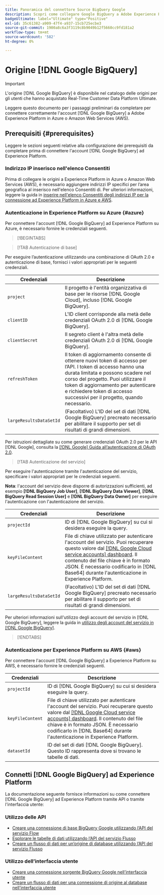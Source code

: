 ```yaml
---
title: Panoramica del connettore Source BigQuery Google
description: Scopri come collegare Google BigQuery a Adobe Experience Platform utilizzando le API o l’interfaccia utente.
badgeUltimate: label="Ultimate" type="Positive"
exl-id: 35c61382-a909-47f4-a937-15cb725ecbe3
source-git-commit: 1900a8c6a3f3119c8b9049b12f5660cc9fd181a2
workflow-type: tm+mt
source-wordcount: '582'
ht-degree: 0%

---
```


# Origine [!DNL Google BigQuery]

>[!IMPORTANT]
>
>L&#39;origine [!DNL Google BigQuery] è disponibile nel catalogo delle origini per gli utenti che hanno acquistato Real-Time Customer Data Platform Ultimate.

Leggere questo documento per i passaggi preliminari da completare per connettere correttamente l&#39;account [!DNL Google BigQuery] a Adobe Experience Platform in Azure o Amazon Web Services (AWS).

## Prerequisiti {#prerequisites}

Leggere le sezioni seguenti relative alla configurazione dei prerequisiti da completare prima di connettere l&#39;account [!DNL Google BigQuery] ad Experience Platform.

### Indirizzo IP inserisco nell&#39;elenco Consentiti

Prima di collegare le origini a Experience Platform in Azure o Amazon Web Services (AWS), è necessario aggiungere indirizzi IP specifici per l’area geografica al inserisco nell&#39;elenco Consentiti di. Per ulteriori informazioni, leggere la guida in [inserire nell&#39;elenco Consentiti degli indirizzi IP per la connessione ad Experience Platform in Azure e AWS](../../ip-address-allow-list.md).

### Autenticazione in Experience Platform su Azure {#azure}

Per connettere l&#39;account [!DNL Google BigQuery] ad Experience Platform su Azure, è necessario fornire le credenziali seguenti.

>[!BEGINTABS]

>[!TAB Autenticazione di base]

Per eseguire l’autenticazione utilizzando una combinazione di OAuth 2.0 e autenticazione di base, fornisci i valori appropriati per le seguenti credenziali.

| Credenziali | Descrizione |
| --- | --- |
| `project` | Il progetto è l&#39;entità organizzativa di base per le risorse [!DNL Google Cloud], incluso [!DNL Google BigQuery]. |
| `clientID` | L&#39;ID client corrisponde alla metà delle credenziali OAuth 2.0 di [!DNL Google BigQuery]. |
| `clientSecret` | Il segreto client è l&#39;altra metà delle credenziali OAuth 2.0 di [!DNL Google BigQuery]. |
| `refreshToken` | Il token di aggiornamento consente di ottenere nuovi token di accesso per l’API. I token di accesso hanno una durata limitata e possono scadere nel corso del progetto. Puoi utilizzare il token di aggiornamento per autenticare e richiedere token di accesso successivi per il progetto, quando necessario. |
| `largeResultsDataSetId` | (Facoltativo) L&#39;ID del set di dati [!DNL Google BigQuery] precreato necessario per abilitare il supporto per set di risultati di grandi dimensioni. |

Per istruzioni dettagliate su come generare credenziali OAuth 2.0 per le API [!DNL Google], consulta la [[!DNL Google] Guida all’autenticazione di OAuth 2.0](https://developers.google.com/identity/protocols/oauth2).

>[!TAB Autenticazione del servizio]

Per eseguire l&#39;autenticazione tramite l&#39;autenticazione del servizio, specificare i valori appropriati per le credenziali seguenti.

**Nota**: l&#39;account del servizio deve disporre di autorizzazioni sufficienti, ad esempio **[!DNL BigQuery Job User]**, **[!DNL BigQuery Data Viewer]**, **[!DNL BigQuery Read Session User]** e **[!DNL BigQuery Data Owner]** per eseguire l&#39;autenticazione con l&#39;autenticazione del servizio.

| Credenziali | Descrizione |
| --- | --- |
| `projectId` | ID di [!DNL Google BigQuery] su cui si desidera eseguire la query. |
| `keyFileContent` | File di chiave utilizzato per autenticare l&#39;account del servizio. Puoi recuperare questo valore dal [[!DNL Google Cloud service accounts] dashboard](https://console.cloud.google.com). Il contenuto del file chiave è in formato JSON. È necessario codificarlo in [!DNL Base64] durante l&#39;autenticazione in Experience Platform. |
| `largeResultsDataSetId` | (Facoltativo) L&#39;ID del set di dati [!DNL Google BigQuery] precreato necessario per abilitare il supporto per set di risultati di grandi dimensioni. |

Per ulteriori informazioni sull&#39;utilizzo degli account del servizio in [!DNL Google BigQuery], leggere la guida in [utilizzo degli account del servizio in [!DNL Google BigQuery]](https://cloud.google.com/bigquery/docs/use-service-accounts).

>[!ENDTABS]

### Autenticazione per Experience Platform su AWS {#aws}

Per connettere l&#39;account [!DNL Google BigQuery] a Experience Platform su AWS, è necessario fornire le credenziali seguenti.

| Credenziali | Descrizione |
| --- | --- |
| `projectId` | ID di [!DNL Google BigQuery] su cui si desidera eseguire la query. |
| `keyFileContent` | File di chiave utilizzato per autenticare l&#39;account del servizio. Puoi recuperare questo valore dal [[!DNL Google Cloud service accounts] dashboard](https://console.cloud.google.com). Il contenuto del file chiave è in formato JSON. È necessario codificarlo in [!DNL Base64] durante l&#39;autenticazione in Experience Platform. |
| `datasetId` | ID del set di dati [!DNL Google BigQuery]. Questo ID rappresenta dove si trovano le tabelle di dati. |

## Connetti [!DNL Google BigQuery] ad Experience Platform

La documentazione seguente fornisce informazioni su come connettere [!DNL Google BigQuery] ad Experience Platform tramite API o tramite l&#39;interfaccia utente:

### Utilizzo delle API

- [Creare una connessione di base BigQuery Google utilizzando l’API del servizio Flow](../../tutorials/api/create/databases/bigquery.md)
- [Esplorare le tabelle di dati utilizzando l’API del servizio Flusso](../../tutorials/api/explore/tabular.md)
- [Creare un flusso di dati per un’origine di database utilizzando l’API del servizio Flusso](../../tutorials/api/collect/database-nosql.md)

### Utilizzo dell’interfaccia utente

- [Creare una connessione sorgente BigQuery Google nell’interfaccia utente](../../tutorials/ui/create/databases/bigquery.md)
- [Creare un flusso di dati per una connessione di origine al database nell’interfaccia utente](../../tutorials/ui/dataflow/databases.md)
